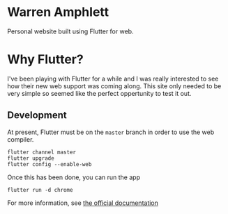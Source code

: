 # Warren Amphlett
Personal website built using Flutter for web.

# Why Flutter?
I've been playing with Flutter for a while and I was really interested to see how their new web support was coming along. This site only needed to be very simple so seemed like the perfect oppertunity to test it out. 

## Development
At present, Flutter must be on the `master` branch in order to use the web compiler.

```
flutter channel master
flutter upgrade
flutter config --enable-web
```

Once this has been done, you can run the app

```
flutter run -d chrome
```

For more information, see [the official documentation](https://flutter.dev/docs/get-started/web)
